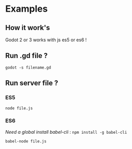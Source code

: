 # Examples

## How it work's

Godot 2 or 3 works with js es5 or es6 !

## Run .gd file ?

`godot -s filename.gd`

## Run server file ?

### ES5

`node file.js`



### ES6

_Need a global install babel-cli_  : `npm install -g babel-cli`

`babel-node file.js`
